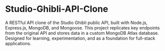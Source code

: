 # Studio-Ghibli-API-Clone
A RESTful API clone of the Studio Ghibli public API, built with Node.js, Express.js, MongoDB, and Mongoose. This project replicates key endpoints from the original API and stores data in a custom MongoDB Atlas database. Designed for learning, experimentation, and as a foundation for full-stack applications.
